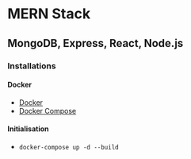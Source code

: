 # MERN Stack
## MongoDB, Express, React, Node.js

### Installations

#### Docker

- [Docker](https://www.docker.com/products/docker-desktop)
- [Docker Compose](https://docs.docker.com/compose/install/)

#### Initialisation

- `docker-compose up -d --build`